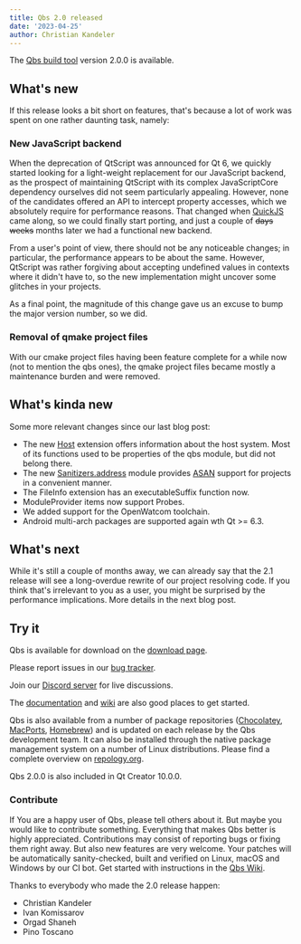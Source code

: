 ```yaml
---
title: Qbs 2.0 released
date: '2023-04-25'
author: Christian Kandeler
---
```


The [Qbs build tool](http://qbs.io) version 2.0.0 is available.

## What's new

If this release looks a bit short on features, that's because a lot of work was spent on one
rather daunting task, namely:

### New JavaScript backend

<!--more-->

When the deprecation of QtScript was announced for Qt 6, we quickly started looking for a
light-weight replacement for our JavaScript backend, as the prospect of maintaining QtScript
with its complex JavaScriptCore dependency ourselves did not seem particularly appealing. However,
none of the candidates offered an API to intercept property accesses, which we absolutely require
for performance reasons. That changed when [QuickJS](https://bellard.org/quickjs/) came along, so
we could finally start porting, and just a couple of ~~days~~ ~~weeks~~ months later we had a
functional new backend.

From a user's point of view, there should not be any noticeable changes; in particular, the
performance appears to be about the same. However, QtScript was rather forgiving about accepting
undefined values in contexts where it didn't have to, so the new implementation might uncover
some glitches in your projects.

As a final point, the magnitude of this change gave us an excuse to bump the major version number, so we did.

### Removal of qmake project files

With our cmake project files having been feature complete for a while now (not to mention the
qbs ones), the qmake project files became mostly a maintenance burden and were removed.

## What's kinda new

Some more relevant changes since our last blog post:

* The new [Host](https://qbs.io/docs/jsextension-host/) extension offers information about
  the host system. Most of its functions used to be properties of the qbs module, but did not
  belong there.
* The new [Sanitizers.address](https://qbs.io/docs/qml-qbsmodules-sanitizers-address/) module
  provides [ASAN](https://github.com/google/sanitizers/wiki/AddressSanitizer) support for projects
  in a convenient manner.
* The FileInfo extension has an executableSuffix function now.
* ModuleProvider items now support Probes.
* We added support for the OpenWatcom toolchain.
* Android multi-arch packages are supported again wth Qt >= 6.3.

## What's next
While it's still a couple of months away, we can already say that the 2.1 release will see a
long-overdue rewrite of our project resolving code. If you think that's irrelevant to you as a
user, you might be surprised by the performance implications. More details in the next blog post.

## Try it

Qbs is available for download on the [download
page](https://download.qt.io/official_releases/qbs/1.23.0).

Please report issues in our [bug tracker](https://bugreports.qt.io/browse/QBS/).

Join our [Discord server](https://discord.gg/zhMHvC5GNa) for live discussions.

The [documentation](https://qbs.io/docs/index.html)
and [wiki](https://wiki.qt.io/Qbs) are also good places to get started.

Qbs is also available from a number of package repositories
([Chocolatey](https://chocolatey.org/packages/qbs),
[MacPorts](https://www.macports.org/ports.php?by=name&substr=qbs),
[Homebrew](https://formulae.brew.sh/formula/qbs)) and is updated on each
release by the Qbs development team. It can also be installed through
the native package management system on a number of Linux distributions.
Please find a complete overview on
[repology.org](https://repology.org/project/qbs/versions).

Qbs 2.0.0 is also included in Qt Creator 10.0.0.

### Contribute
If You are a happy user of Qbs, please tell others about it. But maybe you would
like to contribute something. Everything that makes Qbs better is highly
appreciated. Contributions may consist of reporting bugs or fixing them right
away. But also new features are very welcome. Your patches will be automatically
sanity-checked, built and verified on Linux, macOS and Windows by our CI bot.
Get started with instructions in the [Qbs Wiki](https://wiki.qt.io/Qbs).

Thanks to everybody who made the 2.0 release happen:

* Christian Kandeler
* Ivan Komissarov
* Orgad Shaneh
* Pino Toscano
